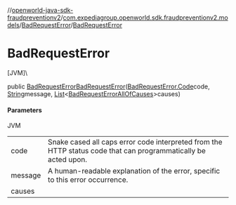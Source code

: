 //[openworld-java-sdk-fraudpreventionv2](../../../index.md)/[com.expediagroup.openworld.sdk.fraudpreventionv2.models](../index.md)/[BadRequestError](index.md)/[BadRequestError](-bad-request-error.md)

# BadRequestError

[JVM]\

public [BadRequestError](index.md)[BadRequestError](-bad-request-error.md)([BadRequestError.Code](-code/index.md)code, [String](https://docs.oracle.com/javase/8/docs/api/java/lang/String.html)message, [List](https://docs.oracle.com/javase/8/docs/api/java/util/List.html)&lt;[BadRequestErrorAllOfCauses](../-bad-request-error-all-of-causes/index.md)&gt;causes)

#### Parameters

JVM

| | |
|---|---|
| code | Snake cased all caps error code interpreted from the HTTP status code that can programmatically be acted upon. |
| message | A human-readable explanation of the error, specific to this error occurrence. |
| causes |

